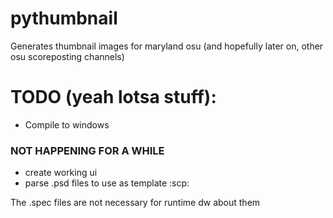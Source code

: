 # pythumbnail

Generates thumbnail images for maryland osu (and hopefully later on, other osu scoreposting channels)

# TODO (yeah lotsa stuff):
- Compile to windows


### NOT HAPPENING FOR A WHILE
- create working ui
- parse .psd files to use as template :scp:


The .spec files are not necessary for runtime dw about them
